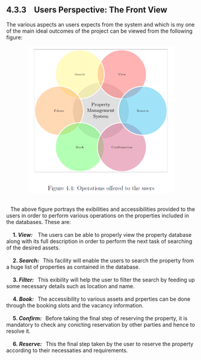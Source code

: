 ## 4.3.3 &ensp; Users Perspective: The Front View
The various aspects an users expects from the system and which is my one of the main ideal outcomes of the project can be viewed from the following figure:

<p align=center>
<img src="Start\user perspective.png" height=390px width=390px>
</p>

<br>
&ensp; The above figure portrays the 
exibilities and accessibilities provided to the users in order to
perform various operations on the properties included in the databases. These are:

<br>
<br>
<b>&ensp;&ensp;
1. <i>View:</i>
</b>
&ensp; The users can be able to properly view the property database along with its full description in order to perform the next task of searching of the desired assets.
<br>

<br>
<b>&ensp;&ensp;
2. <i>Search:</i> 
</b>
&ensp;This facility will enable the users to search the property from a huge list of properties as contained in the database.
<br>

<br>
<b>&ensp;&ensp;
3. <i>Filter: </i>
</b>
&ensp;This exibility will help the user to filter the search by feeding up some necessary details such as location and name.
<br>

<br>
<b>&ensp;&ensp;
4. <i>Book: </i>
</b>
&ensp;The accessibility to various assets and prperties can be done through the booking slots and the vacancy information.
<br>

<br>
<b>&ensp;&ensp;
5. <i>Confirm: </i>
</b>
&ensp;Before taking the final step of reserving the property, it is mandatory to check any conicting reservation by other parties and hence to resolve it.
<br>

<br>
<b>&ensp;&ensp;
6.<i> Reserve: </i>
</b>
&ensp;This the final step taken by the user to reserve the property according to their necessaties and requirements.


